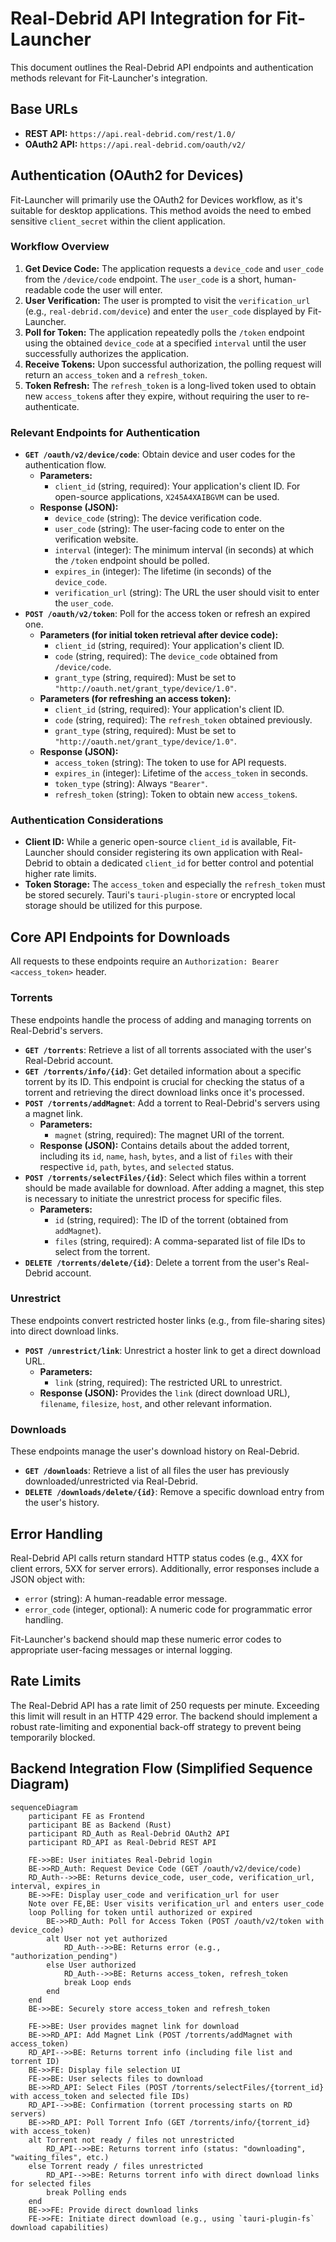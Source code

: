 # Real-Debrid API Integration for Fit-Launcher

This document outlines the Real-Debrid API endpoints and authentication methods relevant for Fit-Launcher's integration.

## Base URLs

*   **REST API:** `https://api.real-debrid.com/rest/1.0/`
*   **OAuth2 API:** `https://api.real-debrid.com/oauth/v2/`

## Authentication (OAuth2 for Devices)

Fit-Launcher will primarily use the OAuth2 for Devices workflow, as it's suitable for desktop applications. This method avoids the need to embed sensitive `client_secret` within the client application.

### Workflow Overview

1.  **Get Device Code:** The application requests a `device_code` and `user_code` from the `/device/code` endpoint. The `user_code` is a short, human-readable code the user will enter.
2.  **User Verification:** The user is prompted to visit the `verification_url` (e.g., `real-debrid.com/device`) and enter the `user_code` displayed by Fit-Launcher.
3.  **Poll for Token:** The application repeatedly polls the `/token` endpoint using the obtained `device_code` at a specified `interval` until the user successfully authorizes the application.
4.  **Receive Tokens:** Upon successful authorization, the polling request will return an `access_token` and a `refresh_token`.
5.  **Token Refresh:** The `refresh_token` is a long-lived token used to obtain new `access_token`s after they expire, without requiring the user to re-authenticate.

### Relevant Endpoints for Authentication

*   **`GET /oauth/v2/device/code`**: Obtain device and user codes for the authentication flow.
    *   **Parameters:**
        *   `client_id` (string, required): Your application's client ID. For open-source applications, `X245A4XAIBGVM` can be used.
    *   **Response (JSON):**
        *   `device_code` (string): The device verification code.
        *   `user_code` (string): The user-facing code to enter on the verification website.
        *   `interval` (integer): The minimum interval (in seconds) at which the `/token` endpoint should be polled.
        *   `expires_in` (integer): The lifetime (in seconds) of the `device_code`.
        *   `verification_url` (string): The URL the user should visit to enter the `user_code`.
*   **`POST /oauth/v2/token`**: Poll for the access token or refresh an expired one.
    *   **Parameters (for initial token retrieval after device code):**
        *   `client_id` (string, required): Your application's client ID.
        *   `code` (string, required): The `device_code` obtained from `/device/code`.
        *   `grant_type` (string, required): Must be set to `"http://oauth.net/grant_type/device/1.0"`.
    *   **Parameters (for refreshing an access token):**
        *   `client_id` (string, required): Your application's client ID.
        *   `code` (string, required): The `refresh_token` obtained previously.
        *   `grant_type` (string, required): Must be set to `"http://oauth.net/grant_type/device/1.0"`.
    *   **Response (JSON):**
        *   `access_token` (string): The token to use for API requests.
        *   `expires_in` (integer): Lifetime of the `access_token` in seconds.
        *   `token_type` (string): Always `"Bearer"`.
        *   `refresh_token` (string): Token to obtain new `access_token`s.

### Authentication Considerations

*   **Client ID:** While a generic open-source `client_id` is available, Fit-Launcher should consider registering its own application with Real-Debrid to obtain a dedicated `client_id` for better control and potential higher rate limits.
*   **Token Storage:** The `access_token` and especially the `refresh_token` must be stored securely. Tauri's `tauri-plugin-store` or encrypted local storage should be utilized for this purpose.

## Core API Endpoints for Downloads

All requests to these endpoints require an `Authorization: Bearer <access_token>` header.

### Torrents

These endpoints handle the process of adding and managing torrents on Real-Debrid's servers.

*   **`GET /torrents`**: Retrieve a list of all torrents associated with the user's Real-Debrid account.
*   **`GET /torrents/info/{id}`**: Get detailed information about a specific torrent by its ID. This endpoint is crucial for checking the status of a torrent and retrieving the direct download links once it's processed.
*   **`POST /torrents/addMagnet`**: Add a torrent to Real-Debrid's servers using a magnet link.
    *   **Parameters:**
        *   `magnet` (string, required): The magnet URI of the torrent.
    *   **Response (JSON):** Contains details about the added torrent, including its `id`, `name`, `hash`, `bytes`, and a list of `files` with their respective `id`, `path`, `bytes`, and `selected` status.
*   **`POST /torrents/selectFiles/{id}`**: Select which files within a torrent should be made available for download. After adding a magnet, this step is necessary to initiate the unrestrict process for specific files.
    *   **Parameters:**
        *   `id` (string, required): The ID of the torrent (obtained from `addMagnet`).
        *   `files` (string, required): A comma-separated list of file IDs to select from the torrent.
*   **`DELETE /torrents/delete/{id}`**: Delete a torrent from the user's Real-Debrid account.

### Unrestrict

These endpoints convert restricted hoster links (e.g., from file-sharing sites) into direct download links.

*   **`POST /unrestrict/link`**: Unrestrict a hoster link to get a direct download URL.
    *   **Parameters:**
        *   `link` (string, required): The restricted URL to unrestrict.
    *   **Response (JSON):** Provides the `link` (direct download URL), `filename`, `filesize`, `host`, and other relevant information.

### Downloads

These endpoints manage the user's download history on Real-Debrid.

*   **`GET /downloads`**: Retrieve a list of all files the user has previously downloaded/unrestricted via Real-Debrid.
*   **`DELETE /downloads/delete/{id}`**: Remove a specific download entry from the user's history.

## Error Handling

Real-Debrid API calls return standard HTTP status codes (e.g., 4XX for client errors, 5XX for server errors). Additionally, error responses include a JSON object with:
*   `error` (string): A human-readable error message.
*   `error_code` (integer, optional): A numeric code for programmatic error handling.

Fit-Launcher's backend should map these numeric error codes to appropriate user-facing messages or internal logging.

## Rate Limits

The Real-Debrid API has a rate limit of 250 requests per minute. Exceeding this limit will result in an HTTP 429 error. The backend should implement a robust rate-limiting and exponential back-off strategy to prevent being temporarily blocked.

## Backend Integration Flow (Simplified Sequence Diagram)

```mermaid
sequenceDiagram
    participant FE as Frontend
    participant BE as Backend (Rust)
    participant RD_Auth as Real-Debrid OAuth2 API
    participant RD_API as Real-Debrid REST API

    FE->>BE: User initiates Real-Debrid login
    BE->>RD_Auth: Request Device Code (GET /oauth/v2/device/code)
    RD_Auth-->>BE: Returns device_code, user_code, verification_url, interval, expires_in
    BE->>FE: Display user_code and verification_url for user
    Note over FE,BE: User visits verification_url and enters user_code
    loop Polling for token until authorized or expired
        BE->>RD_Auth: Poll for Access Token (POST /oauth/v2/token with device_code)
        alt User not yet authorized
            RD_Auth-->>BE: Returns error (e.g., "authorization_pending")
        else User authorized
            RD_Auth-->>BE: Returns access_token, refresh_token
            break Loop ends
        end
    end
    BE->>BE: Securely store access_token and refresh_token

    FE->>BE: User provides magnet link for download
    BE->>RD_API: Add Magnet Link (POST /torrents/addMagnet with access_token)
    RD_API-->>BE: Returns torrent info (including file list and torrent ID)
    BE->>FE: Display file selection UI
    FE->>BE: User selects files to download
    BE->>RD_API: Select Files (POST /torrents/selectFiles/{torrent_id} with access_token and selected file IDs)
    RD_API-->>BE: Confirmation (torrent processing starts on RD servers)
    BE->>RD_API: Poll Torrent Info (GET /torrents/info/{torrent_id} with access_token)
    alt Torrent not ready / files not unrestricted
        RD_API-->>BE: Returns torrent info (status: "downloading", "waiting_files", etc.)
    else Torrent ready / files unrestricted
        RD_API-->>BE: Returns torrent info with direct download links for selected files
        break Polling ends
    end
    BE->>FE: Provide direct download links
    FE->>FE: Initiate direct download (e.g., using `tauri-plugin-fs` download capabilities)
